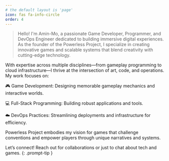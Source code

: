 ```yaml
---
# the default layout is 'page'
icon: fas fa-info-circle
order: 4
---
```


> Hello! I'm Amin-Mo, a passionate Game Developer, Programmer, and DevOps Engineer dedicated to building immersive digital experiences. As the founder of the Powerless Project, I specialize in creating innovative games and scalable systems that blend creativity with cutting-edge technology.

With expertise across multiple disciplines—from gameplay programming to cloud infrastructure—I thrive at the intersection of art, code, and operations. My work focuses on:

🎮 Game Development: Designing memorable gameplay mechanics and interactive worlds.

💻 Full-Stack Programming: Building robust applications and tools.

☁️ DevOps Practices: Streamlining deployments and infrastructure for efficiency.

Powerless Project embodies my vision for games that challenge conventions and empower players through unique narratives and systems.

Let’s connect! Reach out for collaborations or just to chat about tech and games.
{: .prompt-tip }
